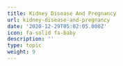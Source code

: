 ```yaml
---
title: Kidney Disease And Pregnancy
url: kidney-disease-and-pregnancy
date: '2020-12-29T05:02:05.000Z'
icon: fa-solid fa-baby
description: ''
type: topic
weight: 9
---
```



